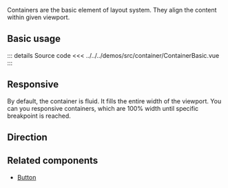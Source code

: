 Containers are the basic element of layout system.
They align the content within given viewport.

## Basic usage

<ContainerBasic />

::: details Source code
<<< ../../../demos/src/container/ContainerBasic.vue
:::

## Responsive

By default, the container is fluid.
It fills the entire width of the viewport.
You can you responsive containers, which are 100% width until specific breakpoint is reached.

<ContainerResponsive />

## Direction

<ContainerDirection />

## Related components

- [Button](/components/button/button.doc)
